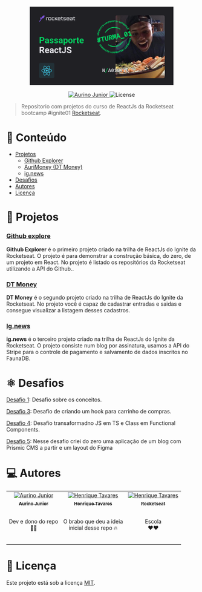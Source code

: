 <p align="center">
   <img src="./assets/img/cracha.png" alt="Ignite" width="380"/>
</p>

<p align="center">
   <a href="https://www.linkedin.com/in/aurino-junior-7718a4158/">
      <img alt="Aurino Junior" src="https://img.shields.io/badge/-Aurino Junior-0390fc?style=flat&logo=Linkedin&logoColor=white" />
   </a>

  <img alt="License" src="https://img.shields.io/badge/license-MIT-01B755">
</p>

> Repositorio com projetos do curso de ReactJs da Rocketseat bootcamp #ignite01  [Rocketseat](https://github.com/Rocketseat).

# :pushpin: Conteúdo

- [Projetos](#rocket-projetos)
  - [Github Explorer](#github-explorer)
  - [AuriMoney (DT Money)](#dt-money)
  - [ig.news](#ignews)
- [Desafios](#atom_symbol-desafios)
- [Autores](#computer-autores)
- [Licença](#closed_book-licença)

# :rocket: Projetos

### [Github explore](https://github.com/AurinoJunior/Ignite-reactjs/tree/master/01-github-explore) 

**Github Explorer** é o primeiro projeto criado na trilha de ReactJs do Ignite da Rocketseat. 
O projeto é para demonstrar a construção básica, do zero, de um projeto em React. 
No projeto é listado os repositórios da Rocketseat utilizando a API do Github..

### [DT Money](https://github.com/AurinoJunior/Ignite-reactjs/tree/master/02-aurimoney) 

**DT Money** é o segundo projeto criado na trilha de ReactJs do Ignite da Rocketseat. 
No projeto você é capaz de cadastrar entradas e saidas e consegue visualizar a listagem desses cadastros.

### [Ig.news](https://github.com/AurinoJunior/Ignite-reactjs/tree/master/03-ig.news) 

**ig.news** é o terceiro projeto criado na trilha de ReactJs do Ignite da Rocketseat. 
O projeto consiste num blog por assinatura, usamos a API do Stripe para o controle de pagamento e salvamento de dados inscritos no FaunaDB.

# :atom_symbol: Desafios

[Desafio 1](https://github.com/AurinoJunior/Ignite-reactjs/tree/master/Desafios/01-to-do): Desafio sobre os conceitos.

[Desafio 3](https://github.com/AurinoJunior/Ignite-reactjs/tree/master/Desafios/02-create-hook-cart): Desafio de criando um hook para carrinho de compras.

[Desafio 4](https://github.com/AurinoJunior/Ignite-reactjs/tree/master/Desafios/03-refactoring-js-ts): Desafio transaformadno JS em TS e Class em Functional Components.

[Desafio 5](https://github.com/AurinoJunior/Ignite-reactjs/tree/master/Desafios/04-criando-um-blog): Nesse desafio criei do zero uma aplicação de um blog com Prismic CMS a partir e um layout do Figma

# :computer: Autores

<table>
  <tr>
    <td align="center">
      <a href="https://www.linkedin.com/in/aurino-junior-7718a4158/">
        <img src="https://avatars.githubusercontent.com/u/32946164?v=4" width="100px;" alt="Aurino Junior"/>
        <br />
        <sub>
          <b>Aurino Junior</b>
        </sub>
      </a>
      <br />
      <br />
      <p>Dev e dono do repo <br>🚀🚀</p>
      <br />
    </td>
    <td align="center">
      <a href="https://www.linkedin.com/in/tavareshenrique/">
        <img src="https://avatars1.githubusercontent.com/u/27022914?v=4" width="100px;" alt="Henrique Tavares"/>
        <br />
        <sub>
          <b>Henrique Tavares</b>
        </sub>
      </a>
      <br />
      <br />
      <p>O brabo que deu a ideia <br> inicial desse repo 🔥</p>
      <br />
    </td>
    <td align="center">
      <a href="http://github.com/rocketseat/">
        <img src="https://avatars0.githubusercontent.com/u/28929274?s=200&v=4" width="100px;" alt="Henrique Tavares"/>
        <br />
        <sub>
          <b>Rocketseat</b>
        </sub>
      </a>
      <br />
      <br />
      <p>Escola <br>❤️❤️</p>
      <br />
    </td>
  </tr>
</table>

# :closed_book: Licença

Este projeto está sob a licença [MIT](./LICENSE).
